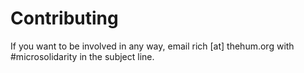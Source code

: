 # Contributing

If you want to be involved in any way, email rich \[at\] thehum.org with \#microsolidarity in the subject line.

